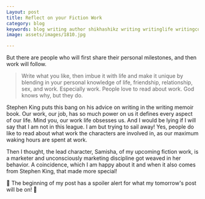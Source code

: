 ```yaml
---
Layout: post
title: Reflect on your Fiction Work
category: blog
keywords: blog writing author shikhashikz writing writinglife writingcommunity dailyblogpost dailyblogpostchallenge 
image: assets/images/1810.jpg

---
```

But there are people who will first share their personal milestones, and then work will follow.

>Write what you like, then imbue it with life and make it unique by blending in your personal knowledge of life, friendship, relationship, sex, and work. Especially work. People love to read about work. God knows why, but they do.

Stephen King puts this bang on his advice on writing in the writing memoir book. Our work, our job, has so much power on us it defines every aspect of our life. Mind you, our work life obsesses us. And I would be lying if I will say that I am not in this league. I am but trying to sail away! Yes, people do like to read about what work the characters are involved in, as our maximum waking hours are spent at work.

Then I thought, the lead character, Samisha, of my upcoming fiction work, is a marketer and unconsciously marketing discipline got weaved in her behavior. A coincidence, which I am happy about it and when it also comes from Stephen King, that made more special!

📯 The beginning of my post has a spoiler alert for what my tomorrow's post will be on! 📯

